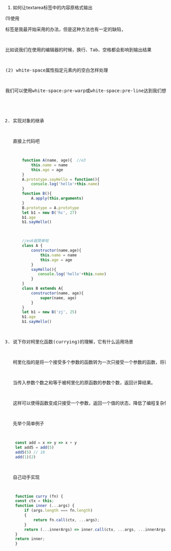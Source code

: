 1. 如何让textarea标签中的内容原格式输出

  (1)使用<pre>标签是我最开始采用的办法，但是这种方法也有一定的缺陷,
  
  比如说我们在使用的编辑器的时候，换行、Tab、空格都会影响到输出结果

  (2) white-space属性指定元素内的空白怎样处理

我们可以使用white-space:pre-warp或white-space:pre-line达到我们想要的效果

2. 实现对象的继承

    直接上代码吧

    ```js 
        function A(name, age){  //e3
            this.name = name
            this.age = age
        }
        A.prototype.sayHello = function(){
            console.log('hello'+this.name)
        }
        function B(){
            A.apply(this,arguments)
        }
        B.prototype = A.prototype
        let b1 = new B('hc', 27)
        b1.age
        b1.sayHello()
    ```

    ```js
        //es6就简单啦
        class A {
            constructor(name,age){
                this.name = name
                this.age = age
            }
            sayHello(){
               console.log('hello'+this.name)  
            }
        }
        class B extends A{
            constructor(name, age){
                super(name, age)
            }
        }
        let b1 = new B('zj', 25)
        b1.age
        b1.sayHello()
    ```

3. 说下你对柯里化函数(currying)的理解，它有什么运用场景   

   柯里化指的是将一个接受多个参数的函数转为一次只接受一个参数的函数，将已接受的参数保存起来，返回接受剩余参数的新函数，
  
   当传入参数个数之和等于被柯里化的原函数的参数个数，返回计算结果。
   
   这样可以使得函数变成只接受一个参数，返回一个值的状态，降低了编程复杂性

   先举个简单例子

   ```js
    const add = x => y => x + y
    let add5 = add(5)
    add5(5) // 10
    add(1)(2)
   ```

   自己动手实现

   ```js
    function curry (fn) {
    const ctx = this;
    function inner (...args) {
        if (args.length === fn.length) 
        {
            return fn.call(ctx, ...args);
        }
        return (...innerArgs) => inner.call(ctx, ...args, ...innerArgs);
    }
    return inner;
    }
   ```